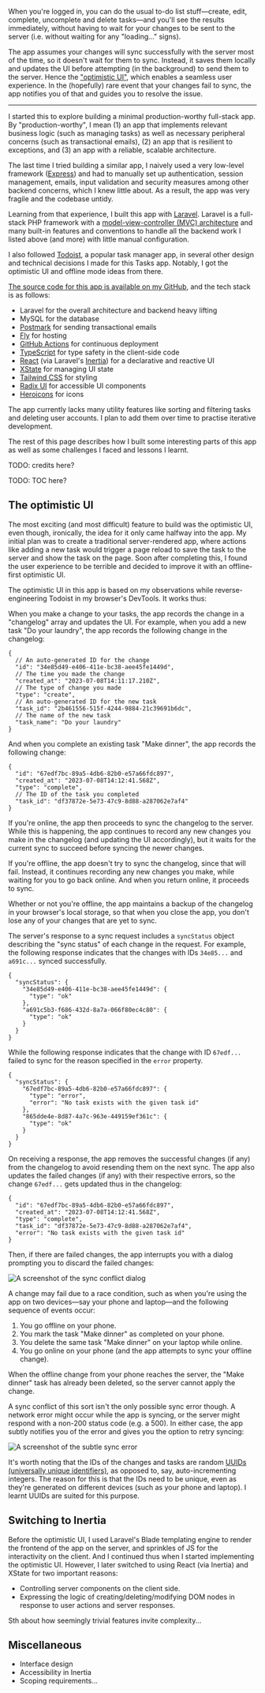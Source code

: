 When you're logged in, you can do the usual to-do list stuff—create, edit, complete, uncomplete and delete tasks—and you'll see the results immediately, without having to wait for your changes to be sent to the server (i.e. without waiting for any "loading..." signs).

The app assumes your changes will sync successfully with the server most of the time, so it doesn't wait for them to sync. Instead, it saves them locally and updates the UI before attempting (in the background) to send them to the server. Hence the ["optimistic UI"](https://www.smashingmagazine.com/2016/11/true-lies-of-optimistic-user-interfaces/), which enables a seamless user experience. In the (hopefully) rare event that your changes fail to sync, the app notifies you of that and guides you to resolve the issue.

---

I started this to explore building a minimal production-worthy full-stack app. By "production-worthy", I mean (1) an app that implements relevant business logic (such as managing tasks) as well as necessary peripheral concerns (such as transactional emails), (2) an app that is resilient to exceptions, and (3) an app with a reliable, scalable architecture.

The last time I tried building a similar app, I naively used a very low-level framework ([Express](https://expressjs.com/)) and had to manually set up authentication, session management, emails, input validation and security measures among other backend concerns, which I knew little about. As a result, the app was very fragile and the codebase untidy.

Learning from that experience, I built this app with [Laravel](http://laravel.com/). Laravel is a full-stack PHP framework with a [model-view-controller (MVC) architecture](https://en.wikipedia.org/wiki/Model%E2%80%93view%E2%80%93controller) and many built-in features and conventions to handle all the backend work I listed above (and more) with little manual configuration.

I also followed [Todoist](https://todoist.com/), a popular task manager app, in several other design and technical decisions I made for this Tasks app. Notably, I got the optimistic UI and offline mode ideas from there.

[The source code for this app is available on my GitHub](https://github.com/mubaraqwahab/tasks), and the tech stack is as follows:

- Laravel for the overall architecture and backend heavy lifting
- MySQL for the database
- [Postmark](http://postmarkapp.com/) for sending transactional emails
- [Fly](https://fly.io) for hosting
- [GitHub Actions](https://github.com/features/actions) for continuous deployment
- [TypeScript](https://www.typescriptlang.org/) for type safety in the client-side code
- [React](http://react.dev/) (via Laravel's [Inertia](https://inertiajs.com/)) for a declarative and reactive UI
- [XState](https://xstate.js.org/docs/) for managing UI state
- [Tailwind CSS](https://tailwindcss.com/) for styling
- [Radix UI](https://www.radix-ui.com/) for accessible UI components
- [Heroicons](https://heroicons.com/) for icons

The app currently lacks many utility features like sorting and filtering tasks and deleting user accounts. I plan to add them over time to practise iterative development.

The rest of this page describes how I built some interesting parts of this app as well as some challenges I faced and lessons I learnt.

TODO: credits here?

TODO: TOC here?

<!-- TODO: heading IDs -->

## The optimistic UI

The most exciting (and most difficult) feature to build was the optimistic UI, even though, ironically, the idea for it only came halfway into the app. My initial plan was to create a traditional server-rendered app, where actions like adding a new task would trigger a page reload to save the task to the server and show the task on the page. Soon after completing this, I found the user experience to be terrible and decided to improve it with an offline-first optimistic UI.

The optimistic UI in this app is based on my observations while reverse-engineering Todoist in my browser's DevTools. It works thus:

When you make a change to your tasks, the app records the change in a "changelog" array and updates the UI. For example, when you add a new task "Do your laundry", the app records the following change in the changelog:

```jsonc
{
  // An auto-generated ID for the change
  "id": "34e85d49-e406-411e-bc38-aee45fe1449d",
  // The time you made the change
  "created_at": "2023-07-08T14:11:17.210Z",
  // The type of change you made
  "type": "create",
  // An auto-generated ID for the new task
  "task_id": "2b461556-515f-4244-9884-21c39691b6dc",
  // The name of the new task
  "task_name": "Do your laundry"
}
```

And when you complete an existing task "Make dinner", the app records the following change:

```jsonc
{
  "id": "67edf7bc-89a5-4db6-82b0-e57a66fdc897",
  "created_at": "2023-07-08T14:12:41.568Z",
  "type": "complete",
  // The ID of the task you completed
  "task_id": "df37872e-5e73-47c9-8d88-a287062e7af4"
}
```

<!-- Note that the `id` and `task_id` properties are random [UUIDs (universally unique identifiers)](https://en.wikipedia.org/wiki/Universally_unique_identifier), so they don't clash with those that might be generated on other devices. I learnt UUIDs are designed to have a negligible chance of collision even when generated on different devices. -->

If you're online, the app then proceeds to sync the changelog to the server. While this is happening, the app continues to record any new changes you make in the changelog (and updating the UI accordingly), but it waits for the current sync to succeed before syncing the newer changes.

If you're offline, the app doesn't try to sync the changelog, since that will fail. Instead, it continues recording any new changes you make, while waiting for you to go back online. And when you return online, it proceeds to sync.

Whether or not you're offline, the app maintains a backup of the changelog in your browser's local storage, so that when you close the app, you don't lose any of your changes that are yet to sync.

The server's response to a sync request includes a `syncStatus` object describing the "sync status" of each change in the request. For example, the following response indicates that the changes with IDs `34e85...` and `a691c...` synced successfully.

```jsonc
{
  "syncStatus": {
    "34e85d49-e406-411e-bc38-aee45fe1449d": {
      "type": "ok"
    },
    "a691c5b3-f686-432d-8a7a-066f80ec4c80": {
      "type": "ok"
    }
  }
}
```

While the following response indicates that the change with ID `67edf...` failed to sync for the reason specified in the `error` property.

```jsonc
{
  "syncStatus": {
    "67edf7bc-89a5-4db6-82b0-e57a66fdc897": {
      "type": "error",
      "error": "No task exists with the given task id"
    },
    "865dde4e-8d87-4a7c-963e-449159ef361c": {
      "type": "ok"
    }
  }
}
```

On receiving a response, the app removes the successful changes (if any) from the changelog to avoid resending them on the next sync. The app also updates the failed changes (if any) with their respective errors, so the change `67edf...` gets updated thus in the changelog:

```jsonc
{
  "id": "67edf7bc-89a5-4db6-82b0-e57a66fdc897",
  "created_at": "2023-07-08T14:12:41.568Z",
  "type": "complete",
  "task_id": "df37872e-5e73-47c9-8d88-a287062e7af4",
  "error": "No task exists with the given task id"
}
```

Then, if there are failed changes, the app interrupts you with a dialog prompting you to discard the failed changes:

![A screenshot of the sync conflict dialog](/images/sync-conflict-screenshot.png)

A change may fail due to a race condition, such as when you're using the app on two devices&mdash;say your phone and laptop&mdash;and the following sequence of events occur:

1. You go offline on your phone.
2. You mark the task "Make dinner" as completed on your phone.
3. You delete the same task "Make dinner" on your laptop while online.
4. You go online on your phone (and the app attempts to sync your offline change).

When the offline change from your phone reaches the server, the "Make dinner" task has already been deleted, so the server cannot apply the change.

A sync conflict of this sort isn't the only possible sync error though. A network error might occur while the app is syncing, or the server might respond with a non-200 status code (e.g. a 500). In either case, the app subtly notifies you of the error and gives you the option to retry syncing:

![A screenshot of the subtle sync error](img)

It's worth noting that the IDs of the changes and tasks are random [UUIDs (universally unique identifiers)](https://en.wikipedia.org/wiki/Universally_unique_identifier), as opposed to, say, auto-incrementing integers. The reason for this is that the IDs need to be unique, even as they're generated on different devices (such as your phone and laptop). I learnt UUIDs are suited for this purpose.

## Switching to Inertia

Before the optimistic UI, I used Laravel's Blade templating engine to render the frontend of the app on the server, and sprinkles of JS for the interactivity on the client. And I continued thus when I started implementing the optimistic UI. However, I later switched to using React (via Inertia) and XState for two important reasons:

- Controlling server components on the client side.
- Expressing the logic of creating/deleting/modifying DOM nodes in response to user actions and server responses.

Sth about how seemingly trivial features invite complexity...

## Miscellaneous

- Interface design
- Accessibility in Inertia
- Scoping requirements...
